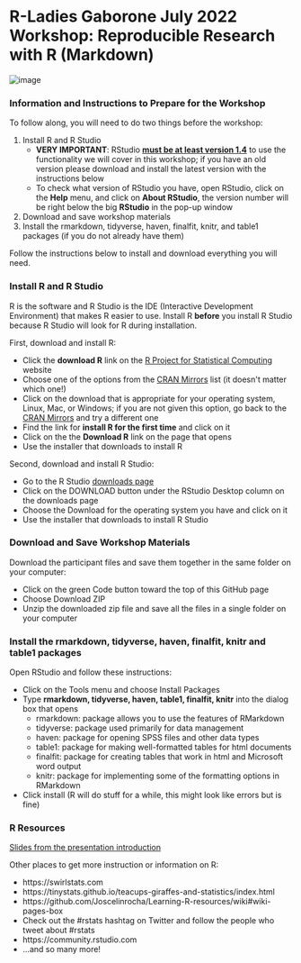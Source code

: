 # R-Ladies Gaborone July 2022 Workshop: Reproducible Research with R (Markdown)

![image](https://user-images.githubusercontent.com/24517243/168156852-f9e64853-611b-46af-92f8-fa1469e64722.png)

### Information and Instructions to Prepare for the Workshop

To follow along, you will need to do two things before the workshop:

<ol>
<li> Install R and R Studio 
  <ul>
  <li> <b>VERY IMPORTANT</b>: RStudio <b><u>must be at least version 1.4</b></u> to use the functionality we will cover in this workshop; if you have an old version please download and install the latest version with the instructions below
    <li> To check what version of RStudio you have, open RStudio, click on the <b>Help</b> menu, and click on <b>About RStudio</b>, the version number will be right below the big <b>RStudio</b> in the pop-up window
  </ul>
<li> Download and save workshop materials
<li> Install the rmarkdown, tidyverse, haven, finalfit, knitr, and table1 packages (if you do not already have them)
</ol>

Follow the instructions below to install and download everything you will need.

### Install R and R Studio

R is the software and R Studio is the IDE (Interactive Development Environment) that makes R easier to use. Install R **before** you install R Studio because R Studio will look for R during installation.

First, download and install R:

<ul>
  <li> Click the <b>download R</b> link on the <a href = "https://www.r-project.org">R Project for Statistical Computing</a> website
  <li> Choose one of the options from the <a href = "https://cran.r-project.org/mirrors.html">CRAN Mirrors</a> list (it doesn't matter which one!)
  <li> Click on the download that is appropriate for your operating system, Linux, Mac, or Windows; if you are not given this option, go back to the <a href = "https://cran.r-project.org/mirrors.html">CRAN Mirrors</a> and try a different one
  <li> Find the link for <b>install R for the first time</b> and click on it
  <li> Click on the the <b>Download R</b> link on the page that opens
  <li> Use the installer that downloads to install R 
</ul>

Second, download and install R Studio:

<ul>
  <li> Go to the R Studio <a href = "https://rstudio.com/products/rstudio/download/"> downloads page</a> 
  <li> Click on the DOWNLOAD button under the RStudio Desktop column on the downloads page
  <li> Choose the Download for the operating system you have and click on it  
  <li> Use the installer that downloads to install R Studio 
</ul>

### Download and Save Workshop Materials

Download the participant files and save them together in the same folder on your computer:

<ul>
<li> Click on the green Code button toward the top of this GitHub page
<li> Choose Download ZIP
<li> Unzip the downloaded zip file and save all the files in a single folder on your computer
</ul>

### Install the rmarkdown, tidyverse, haven, finalfit, knitr and table1 packages

Open RStudio and follow these instructions:

<ul>
<li> Click on the Tools menu and choose Install Packages
<li> Type <b>rmarkdown, tidyverse, haven, table1, finalfit, knitr</b> into the dialog box that opens
    <ul>
    <li>rmarkdown: package allows you to use the features of RMarkdown</li>
    <li>tidyverse: package used primarily for data management</li>
    <li>haven: package for opening SPSS files and other data types</li>
    <li>table1: package for making well-formatted tables for html documents</li>
    <li>finalfit: package for creating tables that work in html and Microsoft word output</li>
    <li>knitr: package for implementing some of the formatting options in RMarkdown</li>
    </ul>
<li> Click install (R will do stuff for a while, this might look like errors but is fine)
</ul>

### R Resources

<a href = "https://docs.google.com/presentation/d/1g52v5phQ45f7SQlI9mIFNPEn0I8MCzqmxogzmB-iALU/edit?usp=sharing">Slides from the presentation introduction</a>

Other places to get more instruction or information on R:

<ul>
  <li> https://swirlstats.com
  <li> https://tinystats.github.io/teacups-giraffes-and-statistics/index.html
  <li> https://github.com/Joscelinrocha/Learning-R-resources/wiki#wiki-pages-box
  <li> Check out the #rstats hashtag on Twitter and follow the people who tweet about #rstats 
  <li> https://community.rstudio.com
  <li> ...and so many more!
</ul>
